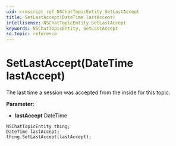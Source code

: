 ```yaml
---
uid: crmscript_ref_NSChatTopicEntity_SetLastAccept
title: SetLastAccept(DateTime lastAccept)
intellisense: NSChatTopicEntity.SetLastAccept
keywords: NSChatTopicEntity, GetLastAccept
so.topic: reference
---
```


# SetLastAccept(DateTime lastAccept)

The last time a session was accepted from the inside for this topic.

**Parameter:** 
* **lastAccept** DateTime

```crmscript
NSChatTopicEntity thing;
DateTime lastAccept;
thing.SetLastAccept(lastAccept);
```

